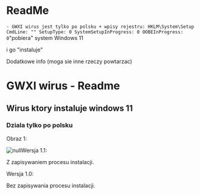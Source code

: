 # ReadMe

` - GWXI wirus jest tylko po polsku + wpisy rejestru: HKLM\System\Setup CmdLine: "" SetupType: 0 SystemSetupInProgress: 0 OOBEInProgress: 0 `"pobiera" system Windows 11

i go "instaluje"

Dodatkowe info (moga sie inne rzeczy powtarzac)

# GWXI wirus - Readme



## Wirus ktory instaluje windows 11



### Dziala tylko po polsku



Obraz 1:

![null](<https://raw.githubusercontent.com/michelle1574/GWXI_wirus/code_readme/img.PNG>)Wersja 1.1:

Z zapisywaniem procesu instalacji.

Wersja 1.0:

Bez zapisywania procesu instalacji.

